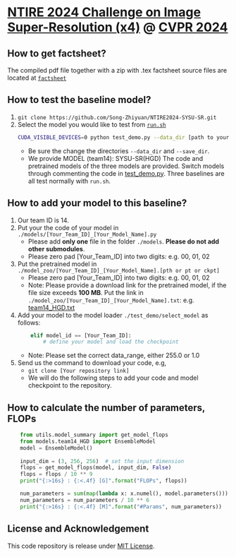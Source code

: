 # [NTIRE 2024 Challenge on Image Super-Resolution (x4)](https://cvlai.net/ntire/2024/) @ [CVPR 2024](https://cvpr.thecvf.com/)

## How to get factsheet?

The compiled pdf file together with a zip with .tex factsheet source files are located at
[`factsheet`](./factsheet)

## How to test the baseline model?

1. `git clone https://github.com/Song-Zhiyuan/NTIRE2024-SYSU-SR.git`
2. Select the model you would like to test from [`run.sh`](./run.sh)
    ```bash
    CUDA_VISIBLE_DEVICES=0 python test_demo.py --data_dir [path to your data dir] --save_dir [path to your save dir] --model_id 14
    ```
    - Be sure the change the directories `--data_dir` and `--save_dir`.
    - We provide MODEL (team14): SYSU-SR(HGD) The code and pretrained models of the three models are provided. Switch models through commenting the code in [test_demo.py](./test_demo.py#L19). Three baselines are all test normally with `run.sh`.

## How to add your model to this baseline?
1. Our team ID is 14.
2. Put your the code of your model in `./models/[Your_Team_ID]_[Your_Model_Name].py`
   - Please add **only one** file in the folder `./models`. **Please do not add other submodules**.
   - Please zero pad [Your_Team_ID] into two digits: e.g. 00, 01, 02 
3. Put the pretrained model in `./model_zoo/[Your_Team_ID]_[Your_Model_Name].[pth or pt or ckpt]`
   - Please zero pad [Your_Team_ID] into two digits: e.g. 00, 01, 02
   - Note:  Please provide a download link for the pretrained model, if the file size exceeds **100 MB**. Put the link in `./model_zoo/[Your_Team_ID]_[Your_Model_Name].txt`: e.g. [team14_HGD.txt](model_zoo/team14_HGD.txt)
4. Add your model to the model loader `./test_demo/select_model` as follows:
    ```python
        elif model_id == [Your_Team_ID]:
            # define your model and load the checkpoint
    ```
   - Note: Please set the correct data_range, either 255.0 or 1.0
5. Send us the command to download your code, e.g, 
   - `git clone [Your repository link]`
   - We will do the following steps to add your code and model checkpoint to the repository.
   
## How to calculate the number of parameters, FLOPs

```python
    from utils.model_summary import get_model_flops
    from models.team14_HGD import EnsembleModel
    model = EnsembleModel()
    
    input_dim = (3, 256, 256)  # set the input dimension
    flops = get_model_flops(model, input_dim, False)
    flops = flops / 10 ** 9
    print("{:>16s} : {:<.4f} [G]".format("FLOPs", flops))

    num_parameters = sum(map(lambda x: x.numel(), model.parameters()))
    num_parameters = num_parameters / 10 ** 6
    print("{:>16s} : {:<.4f} [M]".format("#Params", num_parameters))
```

## License and Acknowledgement
This code repository is release under [MIT License](LICENSE). 
